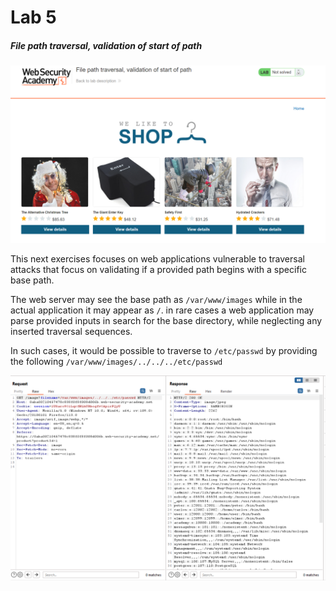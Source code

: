 # Lab 5
##### File path traversal, validation of start of path

![1](assets/1.png)

This next exercises focuses on web applications vulnerable to traversal attacks that focus on validating if a provided path begins with a specific base path.

The web server may see the base path as `/var/www/images` while in the actual application it may appear as `/`. in rare cases a web application may parse provided inputs in search for the base directory, while neglecting any inserted traversal sequences.

In such cases, it would be possible to traverse to `/etc/passwd` by providing the following `/var/www/images/../../../etc/passwd`

![2](assets/2.png)